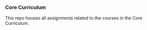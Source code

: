 ### Core Curriculum
This repo houses all assignments related to the courses in the Core Curriculum.

